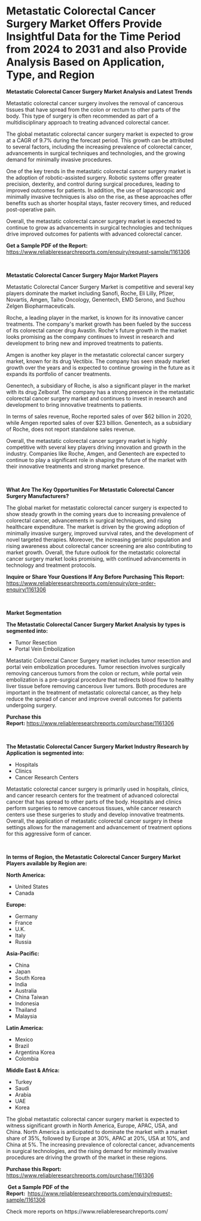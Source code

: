 <p><h1>Metastatic Colorectal Cancer Surgery Market Offers Provide Insightful Data for the Time Period from 2024 to 2031 and also Provide Analysis Based on Application, Type, and Region</h1></p><p><strong>Metastatic Colorectal Cancer Surgery Market Analysis and Latest Trends</strong></p>
<p><p>Metastatic colorectal cancer surgery involves the removal of cancerous tissues that have spread from the colon or rectum to other parts of the body. This type of surgery is often recommended as part of a multidisciplinary approach to treating advanced colorectal cancer.</p><p>The global metastatic colorectal cancer surgery market is expected to grow at a CAGR of 9.7% during the forecast period. This growth can be attributed to several factors, including the increasing prevalence of colorectal cancer, advancements in surgical techniques and technologies, and the growing demand for minimally invasive procedures.</p><p>One of the key trends in the metastatic colorectal cancer surgery market is the adoption of robotic-assisted surgery. Robotic systems offer greater precision, dexterity, and control during surgical procedures, leading to improved outcomes for patients. In addition, the use of laparoscopic and minimally invasive techniques is also on the rise, as these approaches offer benefits such as shorter hospital stays, faster recovery times, and reduced post-operative pain.</p><p>Overall, the metastatic colorectal cancer surgery market is expected to continue to grow as advancements in surgical technologies and techniques drive improved outcomes for patients with advanced colorectal cancer.</p></p>
<p><strong>Get a Sample PDF of the Report:&nbsp;</strong> <a href="https://www.reliableresearchreports.com/enquiry/request-sample/1161306">https://www.reliableresearchreports.com/enquiry/request-sample/1161306</a></p>
<p>&nbsp;</p>
<p><strong>Metastatic Colorectal Cancer Surgery Major Market Players</strong></p>
<p><p>Metastatic Colorectal Cancer Surgery Market is competitive and several key players dominate the market including Sanofi, Roche, Eli Lilly, Pfizer, Novartis, Amgen, Taiho Oncology, Genentech, EMD Serono, and Suzhou Zelgen Biopharmaceuticals. </p><p>Roche, a leading player in the market, is known for its innovative cancer treatments. The company's market growth has been fueled by the success of its colorectal cancer drug Avastin. Roche's future growth in the market looks promising as the company continues to invest in research and development to bring new and improved treatments to patients.</p><p>Amgen is another key player in the metastatic colorectal cancer surgery market, known for its drug Vectibix. The company has seen steady market growth over the years and is expected to continue growing in the future as it expands its portfolio of cancer treatments.</p><p>Genentech, a subsidiary of Roche, is also a significant player in the market with its drug Zelboraf. The company has a strong presence in the metastatic colorectal cancer surgery market and continues to invest in research and development to bring innovative treatments to patients.</p><p>In terms of sales revenue, Roche reported sales of over $62 billion in 2020, while Amgen reported sales of over $23 billion. Genentech, as a subsidiary of Roche, does not report standalone sales revenue.</p><p>Overall, the metastatic colorectal cancer surgery market is highly competitive with several key players driving innovation and growth in the industry. Companies like Roche, Amgen, and Genentech are expected to continue to play a significant role in shaping the future of the market with their innovative treatments and strong market presence.</p></p>
<p>&nbsp;</p>
<p><strong>What Are The Key Opportunities For Metastatic Colorectal Cancer Surgery Manufacturers?</strong></p>
<p><p>The global market for metastatic colorectal cancer surgery is expected to show steady growth in the coming years due to increasing prevalence of colorectal cancer, advancements in surgical techniques, and rising healthcare expenditure. The market is driven by the growing adoption of minimally invasive surgery, improved survival rates, and the development of novel targeted therapies. Moreover, the increasing geriatric population and rising awareness about colorectal cancer screening are also contributing to market growth. Overall, the future outlook for the metastatic colorectal cancer surgery market looks promising, with continued advancements in technology and treatment protocols.</p></p>
<p><strong>Inquire or Share Your Questions If Any Before Purchasing This Report:</strong> <a href="https://www.reliableresearchreports.com/enquiry/pre-order-enquiry/1161306">https://www.reliableresearchreports.com/enquiry/pre-order-enquiry/1161306</a></p>
<p>&nbsp;</p>
<p><strong>Market Segmentation</strong></p>
<p><strong>The Metastatic Colorectal Cancer Surgery Market Analysis by types is segmented into:</strong></p>
<p><ul><li>Tumor Resection</li><li>Portal Vein Embolization</li></ul></p>
<p><p>Metastatic Colorectal Cancer Surgery market includes tumor resection and portal vein embolization procedures. Tumor resection involves surgically removing cancerous tumors from the colon or rectum, while portal vein embolization is a pre-surgical procedure that redirects blood flow to healthy liver tissue before removing cancerous liver tumors. Both procedures are important in the treatment of metastatic colorectal cancer, as they help reduce the spread of cancer and improve overall outcomes for patients undergoing surgery.</p></p>
<p><strong>Purchase this Report:&nbsp;</strong><a href="https://www.reliableresearchreports.com/purchase/1161306">https://www.reliableresearchreports.com/purchase/1161306</a></p>
<p>&nbsp;</p>
<p><strong>The Metastatic Colorectal Cancer Surgery Market Industry Research by Application is segmented into:</strong></p>
<p><ul><li>Hospitals</li><li>Clinics</li><li>Cancer Research Centers</li></ul></p>
<p><p>Metastatic colorectal cancer surgery is primarily used in hospitals, clinics, and cancer research centers for the treatment of advanced colorectal cancer that has spread to other parts of the body. Hospitals and clinics perform surgeries to remove cancerous tissues, while cancer research centers use these surgeries to study and develop innovative treatments. Overall, the application of metastatic colorectal cancer surgery in these settings allows for the management and advancement of treatment options for this aggressive form of cancer.</p></p>
<p>&nbsp;</p>
<p><strong>In terms of Region, the Metastatic Colorectal Cancer Surgery Market Players available by Region are:</strong></p>
<p>
    <p> <strong> North America: </strong>
        <ul>
            <li>United States</li>
            <li>Canada</li>
        </ul>
        </p> 
    <p> <strong> Europe: </strong>
        <ul>
            <li>Germany</li>
            <li>France</li>
            <li>U.K.</li>
            <li>Italy</li>
            <li>Russia</li>
        </ul>
        </p> 
    <p> <strong> Asia-Pacific: </strong>
        <ul>
            <li>China</li>
            <li>Japan</li>
            <li>South Korea</li>
            <li>India</li>
            <li>Australia</li>
            <li>China Taiwan</li>
            <li>Indonesia</li>
            <li>Thailand</li>
            <li>Malaysia</li>
        </ul>
        </p> 
    <p> <strong> Latin America: </strong>
        <ul>
            <li>Mexico</li>
            <li>Brazil</li>
            <li>Argentina Korea</li>
            <li>Colombia</li>
        </ul>
        </p> 
    <p> <strong> Middle East & Africa: </strong>
        <ul>
            <li>Turkey</li>
            <li>Saudi</li>
            <li>Arabia</li>
            <li>UAE</li>
            <li>Korea</li>
        </ul>
    </p>
    </p>
<p><p>The global metastatic colorectal cancer surgery market is expected to witness significant growth in North America, Europe, APAC, USA, and China. North America is anticipated to dominate the market with a market share of 35%, followed by Europe at 30%, APAC at 20%, USA at 10%, and China at 5%. The increasing prevalence of colorectal cancer, advancements in surgical technologies, and the rising demand for minimally invasive procedures are driving the growth of the market in these regions.</p></p>
<p><strong>Purchase this Report: </strong><a href="https://www.reliableresearchreports.com/purchase/1161306">https://www.reliableresearchreports.com/purchase/1161306</a></p>
<p>&nbsp;<strong>Get a Sample PDF of the Report:&nbsp;&nbsp;</strong><a href="https://www.reliableresearchreports.com/enquiry/request-sample/1161306">https://www.reliableresearchreports.com/enquiry/request-sample/1161306</a></p>
<p><strong></strong></p>
<p>Check more reports on https://www.reliableresearchreports.com/</p>